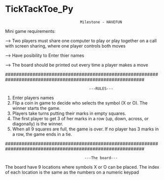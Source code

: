 # TickTackToe_Py


                                      Milestone - HAVEFUN

Mini game requirements:

--> Two players must share one computer to play or play together on a call with screen sharing, where one player controls both moves

--> Have posibility to Enter thier names

--> The board should be printed out every time a player makes a move


###########################################################################################################

                                          ---RULES---
1. Enter players names
2. Flip a coin in game to decide who selects the symbol (X or O). The winner starts the game.
3. Players take turns putting their marks in empty squares. 
4. The first player to get 3 of her marks in a row (up, down, across, or diagonally) is the winner.
5. When all 9 squares are full, the game is over. If no player has 3 marks in a row, the game ends in a tie.

###########################################################################################################

                                        ---The board---
The board have 9 locations where symbols X or O can be placed. 
The index of each location is the same as the numbers on a numeric keypad 

